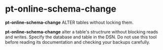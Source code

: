 # pt-online-schema-change

**pt-online-schema-change** ALTER tables without locking them.

**pt-online-schema-change** alter a table's structrure without blocking reads and writes. Specify the database and table in the DSN. Do not use this tool before reading its documentation and checking your backups carefully.
